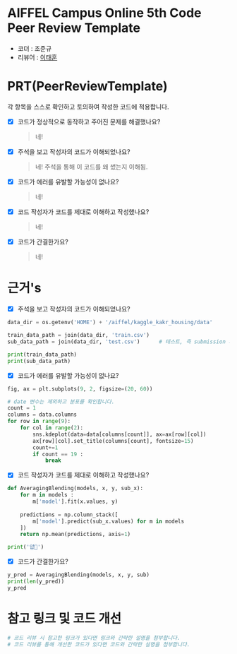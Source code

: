 # AIFFEL Campus Online 5th Code Peer Review Template
- 코더 : 조준규
- 리뷰어 : [이태훈](https://github.com/git-ThLee)


# PRT(PeerReviewTemplate) 
각 항목을 스스로 확인하고 토의하여 작성한 코드에 적용합니다.

- [X] 코드가 정상적으로 동작하고 주어진 문제를 해결했나요?
  > 네! 
- [X] 주석을 보고 작성자의 코드가 이해되었나요?
  > 네! 주석을 통해 이 코드를 왜 썼는지 이해됨.
- [X] 코드가 에러를 유발할 가능성이 없나요?
  > 네! 
- [X] 코드 작성자가 코드를 제대로 이해하고 작성했나요?
  > 네!
- [X] 코드가 간결한가요?
  > 네! 

# 근거's
- [X] 주석을 보고 작성자의 코드가 이해되었나요?

```python
data_dir = os.getenv('HOME') + '/aiffel/kaggle_kakr_housing/data'

train_data_path = join(data_dir, 'train.csv')
sub_data_path = join(data_dir, 'test.csv')      # 테스트, 즉 submission 시 사용할 데이터 경로

print(train_data_path)
print(sub_data_path)
```

- [X] 코드가 에러를 유발할 가능성이 없나요?

```python
fig, ax = plt.subplots(9, 2, figsize=(20, 60))

# date 변수는 제외하고 분포를 확인합니다.
count = 1
columns = data.columns
for row in range(9):
    for col in range(2):
        sns.kdeplot(data=data[columns[count]], ax=ax[row][col])
        ax[row][col].set_title(columns[count], fontsize=15)
        count+=1
        if count == 19 :
            break
```


- [X] 코드 작성자가 코드를 제대로 이해하고 작성했나요?

```python
def AveragingBlending(models, x, y, sub_x):
    for m in models : 
        m['model'].fit(x.values, y)
    
    predictions = np.column_stack([
        m['model'].predict(sub_x.values) for m in models
    ])
    return np.mean(predictions, axis=1)

print('얍💢')
```

- [X] 코드가 간결한가요?

```python
y_pred = AveragingBlending(models, x, y, sub)
print(len(y_pred))
y_pred
```


# 참고 링크 및 코드 개선
```python
# 코드 리뷰 시 참고한 링크가 있다면 링크와 간략한 설명을 첨부합니다.
# 코드 리뷰를 통해 개선한 코드가 있다면 코드와 간략한 설명을 첨부합니다.
```
